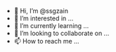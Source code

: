 - 👋 Hi, I’m @ssgzain
- 👀 I’m interested in ...
- 🌱 I’m currently learning ...
- 💞️ I’m looking to collaborate on ...
- 📫 How to reach me ...

<!---
ssgzain/ssgzain is a ✨ special ✨ repository because its `README.md` (this file) appears on your GitHub profile.
You can click the Preview link to take a look at your changes.
--->

